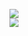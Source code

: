 [![](https://img.shields.io/badge/Made%20With-Github%20Spray-lightgrey.svg?style=for-the-badge&logo=github)](https://github.com/Annihil/github-spray#4714)  
[![](https://i.imgur.com/2DrTn0Z.gif)](https://github.com/Annihil/github-spray)
